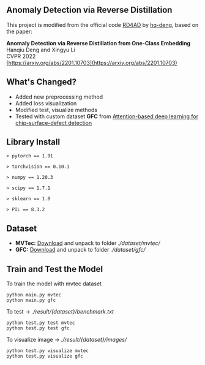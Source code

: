 ## Anomaly Detection via Reverse Distillation

This project is modified from the official code [RD4AD](https://github.com/hq-deng/RD4AD) by [hq-deng](https://github.com/hq-deng), based on the paper:  

**Anomaly Detection via Reverse Distillation from One-Class Embedding**  
Hanqiu Deng and Xingyu Li  
CVPR 2022  
[https://arxiv.org/abs/2201.10703](https://arxiv.org/abs/2201.10703)  

## What's Changed?
- Added new preprocessing method
- Added loss visualization
- Modified test, visualize methods
- Tested with custom dataset **GFC** from [Attention-based deep learning for chip-surface-defect detection](https://doi.org/10.1007/s00170-022-09425-4)

## Library Install
	> pytorch == 1.91
	
	> torchvision == 0.10.1
	
	> numpy == 1.20.3
	
	> scipy == 1.7.1
	
	> sklearn == 1.0
	
	> PIL == 8.3.2
 
 ## Dataset
- **MVTec:** [Download](https://www.mvtec.com/company/research/datasets/mvtec-ad/) and unpack to folder *./dataset/mvtec/*
- **GFC:** [Download](https://pan.baidu.com/s/1DsZyyO4ITtsLWqFyGS2KEA) and unpack to folder *./dataset/gfc/*

## Train and Test the Model
To train the model with mvtec dataset
```
python main.py mvtec
python main.py gfc
```
To test -> *./result/{dataset}/benchmark.txt*
```
python test.py test mvtec
python test.py test gfc
```
To visualize image -> *./result/{dataset}/images/*
```
python test.py visualize mvtec
python test.py visualize gfc
```

